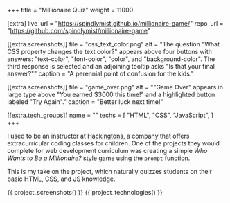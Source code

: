 +++
title = "Millionaire Quiz"
weight = 11000

[extra]
live_url = "https://spindlymist.github.io/millionaire-game/"
repo_url = "https://github.com/spindlymist/millionaire-game"

[[extra.screenshots]]
file = "css_text_color.png"
alt = "The question \"What CSS property changes the text color?\" appears above four buttons with answers: \"text-color\", \"font-color\", \"color\", and \"background-color\". The third response is selected and an adjoining tooltip asks \"Is that your final answer?\""
caption = "A perennial point of confusion for the kids."

[[extra.screenshots]]
file = "game_over.png"
alt = "\"Game Over\" appears in large type above \"You earned $3000 this time!\" and a highlighted button labeled \"Try Again\"."
caption = "Better luck next time!"

[[extra.tech_groups]]
name = ""
techs = [
    "HTML",
    "CSS",
    "JavaScript",
]
+++

I used to be an instructor at [Hackingtons](https://www.hackingtons.com/), a company that offers extracurricular coding classes for children. One of the projects they would complete for web development curriculum was creating a simple *Who Wants to Be a Millionaire?* style game using the `prompt` function.

This is my take on the project, which naturally quizzes students on their basic HTML, CSS, and JS knowledge.

{{ project_screenshots() }}
{{ project_technologies() }}
